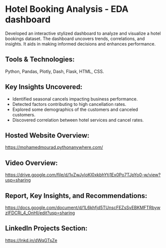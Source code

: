 # Hotel Booking Analysis - EDA dashboard
Developed an interactive stylized dashboard to analyze and visualize a hotel bookings dataset. The dashboard uncovers trends, correlations, and insights. It aids in making informed decisions and enhances performance.

## Tools & Technologies:
Python, Pandas, Plotly, Dash, Flask, HTML, CSS.
## Key Insights Uncovered:
* Identified seasonal cancels impacting business performance.
* Detected factors contributing to high cancellation rates.
* Explored some demographics of the customers and canceled customers.
* Discovered correlation between hotel services and cancel rates.

## Hosted Website Overview:
https://mohamedmourad.pythonanywhere.com/ 

## Video Overview: 
https://drive.google.com/file/d/1vZwJyloKl0xkbhYtj1Ex0Po7TJpYo0-w/view?usp=sharing

## Report, Key Insights, and Recommendations:
https://docs.google.com/document/d/1L6khfjd5TUnscFEZsSvEBKMFTRbywzIFDCRi_4_OnHI/edit?usp=sharing

## LinkedIn Projects Section:
https://lnkd.in/dWqGTsZe
